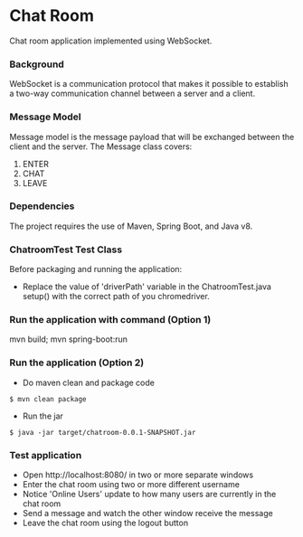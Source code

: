 # Chat Room
Chat room application implemented using WebSocket.

### Background
WebSocket is a communication protocol that makes it possible to establish a two-way communication channel between a
server and a client.

### Message Model
Message model is the message payload that will be exchanged between the client and the server. The Message
class covers:
1. ENTER
2. CHAT
3. LEAVE

### Dependencies
The project requires the use of Maven, Spring Boot, and Java v8.

### ChatroomTest Test Class
Before packaging and running the application:
* Replace the value of 'driverPath' variable in the ChatroomTest.java setup() with the correct path of you chromedriver.

### Run the application with command (Option 1)
mvn build; mvn spring-boot:run

### Run the application (Option 2)
* Do maven clean and package code
```
$ mvn clean package
```
* Run the jar
```
$ java -jar target/chatroom-0.0.1-SNAPSHOT.jar
```

### Test application
* Open http://localhost:8080/ in two or more separate windows
* Enter the chat room using two or more different username
* Notice 'Online Users' update to how many users are currently in the chat room
* Send a message and watch the other window receive the message
* Leave the chat room using the logout button